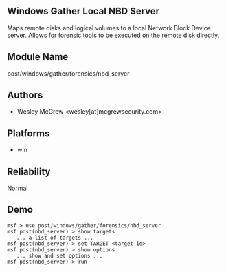 ## Windows Gather Local NBD Server

Maps remote disks and logical volumes to a local Network 
Block Device server. Allows for forensic tools to be 
executed on the remote disk directly.


## Module Name
post/windows/gather/forensics/nbd_server

## Authors
* Wesley McGrew <wesley[at]mcgrewsecurity.com>





## Platforms
* win

## Reliability
[Normal](https://github.com/rapid7/metasploit-framework/wiki/Exploit-Ranking)

## Demo

```
msf > use post/windows/gather/forensics/nbd_server
msf post(nbd_server) > show targets
   ... a list of targets ...
msf post(nbd_server) > set TARGET <target-id>
msf post(nbd_server) > show options
   ... show and set options ...
msf post(nbd_server) > run
```
    
    
